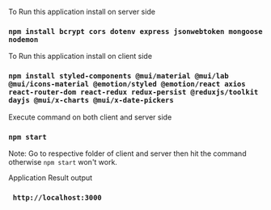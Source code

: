 To Run this application install on server side

### `npm install bcrypt cors dotenv express jsonwebtoken mongoose nodemon`

To Run this application install on client side

### ` npm install styled-components @mui/material @mui/lab @mui/icons-material @emotion/styled @emotion/react axios react-router-dom react-redux redux-persist @reduxjs/toolkit dayjs @mui/x-charts @mui/x-date-pickers `

Execute command on both client and server side

### ` npm start `

Note: Go to respective folder of client and server then hit the command otherwise ` npm start ` won't work.

Application Result output

### ` http://localhost:3000`

